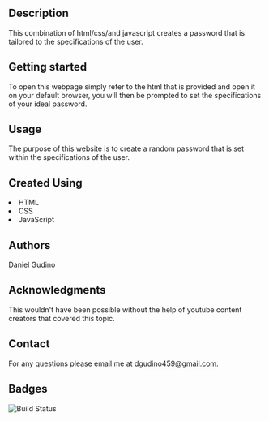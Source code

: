 ## Description
This combination of html/css/and javascript creates a password that is tailored to the specifications of the user. 

## Getting started 
To open this webpage simply refer to the html that is provided and open it on your default browser, you will then be prompted to set the specifications of your ideal password.

## Usage
The purpose of this website is to create a random password that is set within the specifications of the user.

## Created Using

<li>HTML</li>
<li>CSS</li>
<li>JavaScript</li>

## Authors
Daniel Gudino

## Acknowledgments 

This wouldn't have been possible without the help of youtube content creators that covered this topic.

## Contact

For any questions please email me at dgudino459@gmail.com.

## Badges

![Build Status](https://img.shields.io/badge/build-passing-brightgreen)




